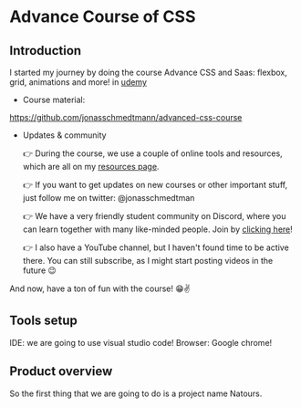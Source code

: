 
# Advance Course of CSS
## Introduction
I started my journey by doing the course Advance CSS and Saas: flexbox, grid, animations and more! in [udemy](https://www.udemy.com/course/advanced-css-and-sass/learn/lecture/8335936#overview)

- Course material: 
  
https://github.com/jonasschmedtmann/advanced-css-course

- Updates & community

    👉 During the course, we use a couple of online tools and resources, which are all on my [resources page](http://codingheroes.io/resources/).

    👉 If you want to get updates on new courses or other important stuff, just follow me on twitter: @jonasschmedtman

    👉 We have a very friendly student community on Discord, where you can learn together with many like-minded people. Join by [clicking here](https://discord.gg/uhMkpf4)!

    👉 I also have a YouTube channel, but I haven't found time to be active there. You can still subscribe, as I might start posting videos in the future 😉


And now, have a ton of fun with the course! 😁✌️

## Tools setup

IDE: we are going to use visual studio code! 
Browser: Google chrome!

## Product overview
So the first thing that we are going to do is a project name Natours.